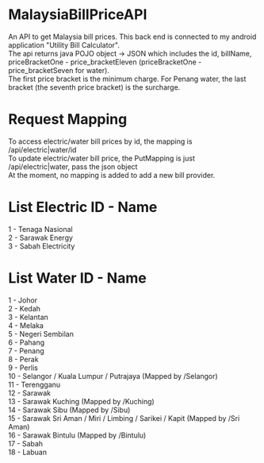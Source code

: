 # MalaysiaBillPriceAPI
An API to get Malaysia bill prices. This back end is connected to my android application "Utility Bill Calculator".  
The api returns java POJO object -> JSON which includes the id, billName, priceBracketOne - price_bracketEleven (priceBracketOne - price_bracketSeven for water).  
The first price bracket is the minimum charge. 
For Penang water, the last bracket (the seventh price bracket) is the surcharge.  

# Request Mapping
To access electric/water bill prices by id, the mapping is /api/electric|water/id  
To update electric/water bill price, the PutMapping is just /api/electric|water, pass the json object  
At the moment, no mapping is added to add a new bill provider.  

# List Electric ID - Name
1 - Tenaga Nasional  
2 - Sarawak Energy  
3 - Sabah Electricity  

# List Water ID - Name
1 - Johor  
2 - Kedah  
3 - Kelantan  
4 - Melaka  
5 - Negeri Sembilan  
6 - Pahang  
7 - Penang  
8 - Perak  
9 - Perlis  
10 - Selangor / Kuala Lumpur / Putrajaya (Mapped by /Selangor)  
11 - Terengganu  
12 - Sarawak  
13 - Sarawak Kuching (Mapped by /Kuching)  
14 - Sarawak Sibu (Mapped by /Sibu)  
15 - Sarawak Sri Aman / Miri / Limbing / Sarikei / Kapit (Mapped by /Sri Aman)  
16 - Sarawak Bintulu (Mapped by /Bintulu)  
17 - Sabah  
18 - Labuan  
